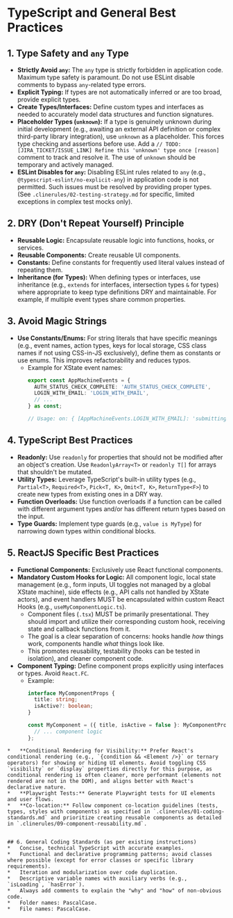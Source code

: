# TypeScript and General Best Practices

## 1. Type Safety and `any` Type
*   **Strictly Avoid `any`:** The `any` type is strictly forbidden in application code. Maximum type safety is paramount. Do not use ESLint disable comments to bypass `any`-related type errors.
*   **Explicit Typing:** If types are not automatically inferred or are too broad, provide explicit types.
*   **Create Types/Interfaces:** Define custom types and interfaces as needed to accurately model data structures and function signatures.
*   **Placeholder Types (`unknown`):** If a type is genuinely unknown during initial development (e.g., awaiting an external API definition or complex third-party library integration), use `unknown` as a placeholder. This forces type checking and assertions before use. Add a `// TODO: [JIRA_TICKET/ISSUE_LINK] Refine this 'unknown' type once [reason]` comment to track and resolve it. The use of `unknown` should be temporary and actively managed.
*   **ESLint Disables for `any`:** Disabling ESLint rules related to `any` (e.g., `@typescript-eslint/no-explicit-any`) in application code is not permitted. Such issues must be resolved by providing proper types. (See `.clinerules/02-testing-strategy.md` for specific, limited exceptions in complex test mocks only).

## 2. DRY (Don't Repeat Yourself) Principle
*   **Reusable Logic:** Encapsulate reusable logic into functions, hooks, or services.
*   **Reusable Components:** Create reusable UI components.
*   **Constants:** Define constants for frequently used literal values instead of repeating them.
*   **Inheritance (for Types):** When defining types or interfaces, use inheritance (e.g., `extends` for interfaces, intersection types `&` for types) where appropriate to keep type definitions DRY and maintainable. For example, if multiple event types share common properties.

## 3. Avoid Magic Strings
*   **Use Constants/Enums:** For string literals that have specific meanings (e.g., event names, action types, keys for local storage, CSS class names if not using CSS-in-JS exclusively), define them as constants or use enums. This improves refactorability and reduces typos.
    *   Example for XState event names:
        ```typescript
        export const AppMachineEvents = {
          AUTH_STATUS_CHECK_COMPLETE: 'AUTH_STATUS_CHECK_COMPLETE',
          LOGIN_WITH_EMAIL: 'LOGIN_WITH_EMAIL',
          // ...
        } as const;

        // Usage: on: { [AppMachineEvents.LOGIN_WITH_EMAIL]: 'submitting' }
        ```

## 4. TypeScript Best Practices
*   **Readonly:** Use `readonly` for properties that should not be modified after an object's creation. Use `ReadonlyArray<T>` or `readonly T[]` for arrays that shouldn't be mutated.
*   **Utility Types:** Leverage TypeScript's built-in utility types (e.g., `Partial<T>`, `Required<T>`, `Pick<T, K>`, `Omit<T, K>`, `ReturnType<F>`) to create new types from existing ones in a DRY way.
*   **Function Overloads:** Use function overloads if a function can be called with different argument types and/or has different return types based on the input.
*   **Type Guards:** Implement type guards (e.g., `value is MyType`) for narrowing down types within conditional blocks.

## 5. ReactJS Specific Best Practices
*   **Functional Components:** Exclusively use React functional components.
*   **Mandatory Custom Hooks for Logic:** All component logic, local state management (e.g., form inputs, UI toggles not managed by a global XState machine), side effects (e.g., API calls not handled by XState actors), and event handlers MUST be encapsulated within custom React Hooks (e.g., `useMyComponentLogic.ts`).
    *   Component files (`.tsx`) MUST be primarily presentational. They should import and utilize their corresponding custom hook, receiving state and callback functions from it.
    *   The goal is a clear separation of concerns: hooks handle *how* things work, components handle *what* things look like.
    *   This promotes reusability, testability (hooks can be tested in isolation), and cleaner component code.
*   **Component Typing:** Define component props explicitly using interfaces or types. Avoid `React.FC`.
    *   Example:
        ```typescript
        interface MyComponentProps {
          title: string;
          isActive?: boolean;
        }

        const MyComponent = ({ title, isActive = false }: MyComponentProps) => {
          // ... component logic
        };
```
*   **Conditional Rendering for Visibility:** Prefer React's conditional rendering (e.g., `{condition && <Element />}` or ternary operators) for showing or hiding UI elements. Avoid toggling CSS `visibility` or `display` properties directly for this purpose, as conditional rendering is often cleaner, more performant (elements not rendered are not in the DOM), and aligns better with React's declarative nature.
*   **Playwright Tests:** Generate Playwright tests for UI elements and user flows.
*   **Co-location:** Follow component co-location guidelines (tests, types, styles with components) as specified in `.clinerules/01-coding-standards.md` and prioritize creating reusable components as detailed in `.clinerules/09-component-reusability.md`.


## 6. General Coding Standards (as per existing instructions)
*   Concise, technical TypeScript with accurate examples.
*   Functional and declarative programming patterns; avoid classes where possible (except for error classes or specific library requirements).
*   Iteration and modularization over code duplication.
*   Descriptive variable names with auxiliary verbs (e.g., `isLoading`, `hasError`).
*   Always add comments to explain the "why" and "how" of non-obvious code.
*   Folder names: PascalCase.
*   File names: PascalCase.
